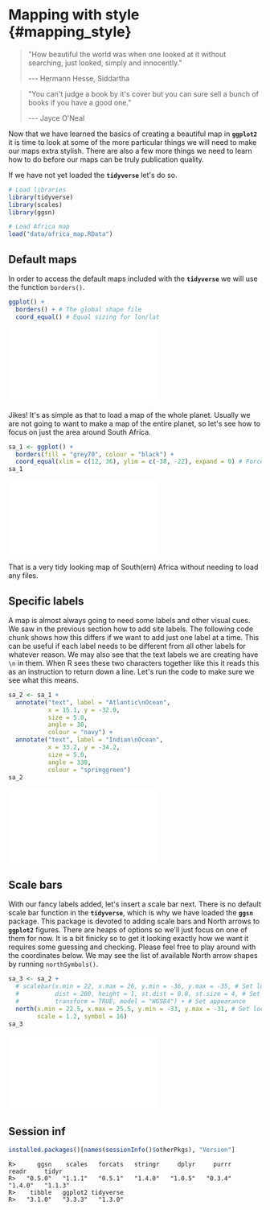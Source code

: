 # Mapping with style {#mapping_style}

> "How beautiful the world was when one looked at it without searching, just looked, simply and innocently."
>
> --- Hermann Hesse, Siddartha

> "You can't judge a book by it's cover but you can sure sell a bunch of books if you have a good one."
>
> --- Jayce O'Neal



Now that we have learned the basics of creating a beautiful map in **`ggplot2`** it is time to look at some of the more particular things we will need to make our maps extra stylish. There are also a few more things we need to learn how to do before our maps can be truly publication quality.

If we have not yet loaded the **`tidyverse`** let's do so.


```r
# Load libraries
library(tidyverse)
library(scales)
library(ggsn)

# Load Africa map
load("data/africa_map.RData")
```

## Default maps

In order to access the default maps included with the **`tidyverse`** we will use the function `borders()`.


```r
ggplot() +
  borders() + # The global shape file
  coord_equal() # Equal sizing for lon/lat 
```

![(\#fig:maps-world)The built in global shape file.](09-mapping_style_files/figure-latex/maps-world-1.pdf) 

Jikes! It's as simple as that to load a map of the whole planet. Usually we are not going to want to make a map of the entire planet, so let's see how to focus on just the area around South Africa.


```r
sa_1 <- ggplot() +
  borders(fill = "grey70", colour = "black") +
  coord_equal(xlim = c(12, 36), ylim = c(-38, -22), expand = 0) # Force lon/lat extent
sa_1
```

![(\#fig:maps-SA-1)A better way to get the map of South Africa.](09-mapping_style_files/figure-latex/maps-SA-1-1.pdf) 

That is a very tidy looking map of South(ern) Africa without needing to load any files.

## Specific labels

A map is almost always going to need some labels and other visual cues. We saw in the previous section how to add site labels. The following code chunk shows how this differs if we want to add just one label at a time. This can be useful if each label needs to be different from all other labels for whatever reason. We may also see that the text labels we are creating have `\n` in them. When R sees these two characters together like this it reads this as an instruction to return down a line. Let's run the code to make sure we see what this means.


```r
sa_2 <- sa_1 +
  annotate("text", label = "Atlantic\nOcean", 
           x = 15.1, y = -32.0, 
           size = 5.0, 
           angle = 30, 
           colour = "navy") +
  annotate("text", label = "Indian\nOcean", 
           x = 33.2, y = -34.2, 
           size = 5.0, 
           angle = 330, 
           colour = "springgreen")
sa_2
```

![(\#fig:maps-labels)Map of southern Africa with specific labels.](09-mapping_style_files/figure-latex/maps-labels-1.pdf) 

## Scale bars

With our fancy labels added, let's insert a scale bar next. There is no default scale bar function in the **`tidyverse`**, which is why we have loaded the **`ggsn`** package. This package is devoted to adding scale bars and North arrows to **`ggplot2`** figures. There are heaps of options so we'll just focus on one of them for now. It is a bit finicky so to get it looking exactly how we want it requires some guessing and checking. Please feel free to play around with the coordinates below. We may see the list of available North arrow shapes by running `northSymbols()`.


```r
sa_3 <- sa_2 +
  # scalebar(x.min = 22, x.max = 26, y.min = -36, y.max = -35, # Set location of bar
  #          dist = 200, height = 1, st.dist = 0.8, st.size = 4, # Set particulars
  #          transform = TRUE, model = "WGS84") + # Set appearance
  north(x.min = 22.5, x.max = 25.5, y.min = -33, y.max = -31, # Set location of symbol
        scale = 1.2, symbol = 16)
sa_3
```

![(\#fig:maps-scale)Map of southern Africa with labels and a scale bar.](09-mapping_style_files/figure-latex/maps-scale-1.pdf) 

<!-- ## Insetting -->

<!-- In order to inset a smaller map inside of a larger map we must first create the smaller map. We have already loaded just such a map of Africa so we will use that for this example. -->

<!-- ```{r maps-mini, fig.align = "center"} -->

<!-- africa_map -->

<!-- ``` -->

<!-- And now to inset this map of Africa into our map of southern Africa we will need to learn how to create a 'grob'. This is very simple and does not require any extra work on our part. Remember that **`ggplot2`** objects are different from normal objects (i.e. dataframes), and that they have their own way of storing and accessing data. In order to convert any sort of thing into a format that ggplot understands we convert it into a grob, as shown below. Once converted, we may then plop it onto our figure/map wherever we please. Both of these steps are accomplished with the single function `annotation_custom()`. This is also a good way to add logos or any other sort of image to a map/figure. You can really go completely bananas. It's even possible to add GIFs. Such happy. Much excite. Very wonderment. -->

<!-- ```{r maps-inset, fig.cap="Map of southern Africa, with labels, scale bar, and an inset map of Africa."} -->

<!-- sa_4 <- sa_3 + -->

<!--   annotation_custom(grob = ggplotGrob(africa_map), -->

<!--                     xmin = 20.9, xmax = 26.9, -->

<!--                     ymin = -30, ymax = -24) -->

<!-- sa_4 -->

<!-- ``` -->

<!-- ## Rounding it out -->

<!-- There are a lot of exciting things going on in our figure now. To round out our adventures in mapping let's tweak the lon/lat labels to a more prestigious convention. There are two ways to do this. One of which requires us to install the **`scales`** package. Don't worry, it's a small one! -->

<!-- ```{r maps-final, fig.cap="The final map with all of the bells and whistles."} -->

<!-- sa_final <- sa_4 + -->

<!--   scale_x_continuous(breaks = seq(16, 32, 4), -->

<!--                      labels = c("16°E", "20°E", "24°E", "28°E", "32°E"), -->

<!--                      position = "bottom") + -->

<!--   scale_y_continuous(breaks = seq(-36, -24, 4), -->

<!--                      labels = c("36.0°S", "32.0°S", "28.0°S", "24.0°S"), -->

<!--                      position = "right") + -->

<!--   labs(x = "", y = "") -->

<!-- sa_final -->

<!-- ``` -->

<!-- And lastly we save the fruits of our labours. -->

<!-- ```{r maps-final-save, eval=FALSE} -->

<!-- ggsave(plot = sa_final, filename = "figures/southern_africa_final.pdf",  -->

<!--        height = 6, width = 8) -->

<!-- ``` -->

## Session inf


```r
installed.packages()[names(sessionInfo()$otherPkgs), "Version"]
```

```
R>      ggsn    scales   forcats   stringr     dplyr     purrr     readr     tidyr 
R>   "0.5.0"   "1.1.1"   "0.5.1"   "1.4.0"   "1.0.5"   "0.3.4"   "1.4.0"   "1.1.3" 
R>    tibble   ggplot2 tidyverse 
R>   "3.1.0"   "3.3.3"   "1.3.0"
```
